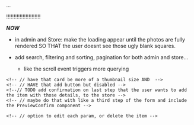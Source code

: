 <!-- // a lot of logic will need to be made bc like it WAS expecting that json list and now i need to UPDATE THROUGHOUT to have it use the db! -->... 

<!-- TODO: make the whpole app be agnostic.... like a total agnostic that could just be skeleton and any kind of data thats realted to eachother could e pluugged into it... or really just great skeleton to use for any starting point wiht a new React App -->

!!!!!!!!!!!!!!!!!!!!!!!
<!--TODO first prob need to like have the notes go to database instead of local stopreage.. but really just using ids to relate so may be okay for now... -->

*****NOW*****
<!-- * okay just got the storeItem taGS TO persist.... thats it.. keep going and do stuff below: -->
<!-- ! Work on this next.. and start the linkedIn course yaaa
? THEN.. start to hook it up to the rest of theapp.. connect to  the store items and shit and the admin stuff too 
*  the notes are all about the different products and there will then be an option on each produc card; view any related notes for this product made by you [or others] ... its like a portal...
! click on the note symbol on the storeItemCard => opens up notes view of all notes that relate to that store item... so using like routing for that in the url... also an addNote option from the storeItem itseldf?
? but if you hover over the symbol in the shop.. the popup holds the titles of all the notes related to it...
... and thenlike vickyverky the notesList too
* maybe just something in the top right corner that says which shop itemS it belongs to for teh storeItem and a 



-->


- in admin and Store: make the loading appear until the photos are fully rendered SO THAT the user doesnt see those ugly blank squares.


- add search, filtering and sorting, pagination for both admin and store...
    - like the scroll event triggers more querying

    
<!-- // TODO have a flash notification message thing at top corner to alert users of things happening but not blocking the ui 
// the items getting removed from cart
// added to cart?
// admin items added to store
// admin item updated
-->
<!-- // the final details part of form Steps:  -->
    <!-- // have that card be more of a thumbnail size AND  -->
    <!-- // HAVE that add button but disabled -->
    <!--// TODO add confirmation on last step that the user wants to add the item with those details, to the store -->
    <!-- // maybe do that with like a third step of the form and include the PreviewConfirm component -->


<!-- // - EditForm will list all the current items with a <Stack> and just thumbnail images.. -->
    <!-- // option to edit each param, or delete the item -->
<!-- // add all the credidatiopn needed -->